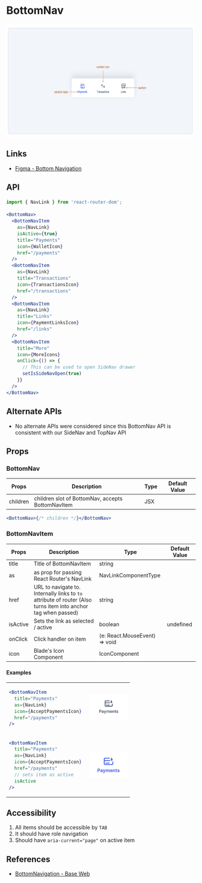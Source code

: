 # BottomNav

<img src="bottomnav-title.png" height="300px" />

## Links

- [Figma - Bottom Navigation](https://www.figma.com/design/jubmQL9Z8V7881ayUD95ps/Blade-DSL?node-id=96521-157514&node-type=instance&m=dev)

## API

<!-- prettier-ignore -->
```jsx
import { NavLink } from 'react-router-dom';

<BottomNav>
  <BottomNavItem 
    as={NavLink} 
    isActive={true}
    title="Payments"
    icon={WalletIcon}
    href="/payments"
  />
  <BottomNavItem 
    as={NavLink} 
    title="Transactions"
    icon={TransactionsIcon}
    href="/transactions"
  />
  <BottomNavItem 
    as={NavLink} 
    title="Links"
    icon={PaymentLinksIcon}
    href="/links"
  />
  <BottomNavItem 
    title="More"
    icon={MoreIcons}
    onClick={() => {
      // This can be used to open SideNav drawer
      setIsSideNavOpen(true)
    }}
  />
</BottomNav>
```

## Alternate APIs

- No alternate APIs were considered since this BottomNav API is consistent with our SideNav and TopNav API

## Props

### BottomNav

| **Props** | **Description**                                   | **Type** | **Default Value** |
| --------- | ------------------------------------------------- | -------- | ----------------- |
| children  | children slot of BottomNav, accepts BottomNavItem | JSX      |                   |

```jsx
<BottomNav>{/* children */}</BottomNav>
```

### BottomNavItem

| **Props** | **Description**                                                                                                | **Type**                      | **Default Value** |
| --------- | -------------------------------------------------------------------------------------------------------------- | ----------------------------- | ----------------- |
| title     | Title of BottomNavItem                                                                                         | string                        |                   |
| as        | as prop for passing React Router's NavLink                                                                     | NavLinkComponentType          |                   |
| href      | URL to navigate to. Internally links to `to` attribute of router (Also turns item into anchor tag when passed) | string                        |                   |
| isActive  | Sets the link as selected / active                                                                             | boolean                       | undefined         |
| onClick   | Click handler on item                                                                                          | (e: React.MouseEvent) => void |                   |
| icon      | Blade's Icon Component                                                                                         | IconComponent                 |                   |

#### Examples

<table>

<tr>
<td>

<!--  prettier-ignore -->
```jsx
<BottomNavItem 
  title="Payments" 
  as={NavLink} 
  icon={AcceptPaymentsIcon} 
  href="/payments"
/>
```

</td>

<td>
  <img src="navitem.png" width="100px" />
</td>
<tr>

<tr>
<td>

```jsx
<BottomNavItem
  title="Payments"
  as={NavLink}
  icon={AcceptPaymentsIcon}
  href="/payments"
  // sets item as active
  isActive
/>
```

</td>

<td>
  <img src="navitem-selected.png" width="100px" />
</td>
<tr>

</table>

## Accessibility

1. All items should be accessible by `TAB`
2. It should have role navigation
3. Should have `aria-current="page"` on active item

## References

- [BottomNavigation - Base Web](https://baseweb.design/components/bottom-navigation/)
